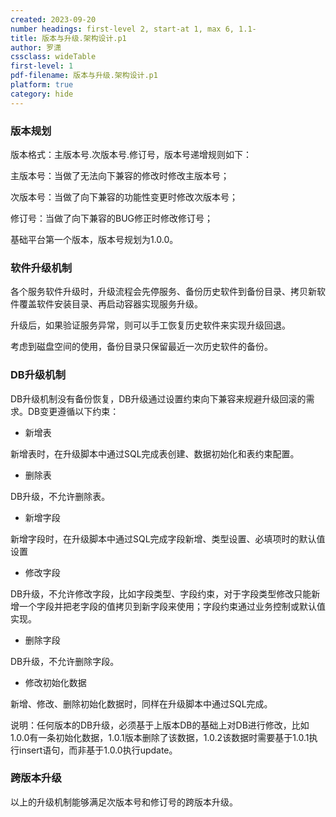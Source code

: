```yaml
---
created: 2023-09-20
number headings: first-level 2, start-at 1, max 6, 1.1-
title: 版本与升级.架构设计.p1
author: 罗潇
cssclass: wideTable
first-level: 1
pdf-filename: 版本与升级.架构设计.p1
platform: true
category: hide
---
```


### 版本规划

版本格式：主版本号.次版本号.修订号，版本号递增规则如下：

主版本号：当做了无法向下兼容的修改时修改主版本号；

次版本号：当做了向下兼容的功能性变更时修改次版本号；

修订号：当做了向下兼容的BUG修正时修改修订号；

基础平台第一个版本，版本号规划为1.0.0。

### 软件升级机制

各个服务软件升级时，升级流程会先停服务、备份历史软件到备份目录、拷贝新软件覆盖软件安装目录、再启动容器实现服务升级。

升级后，如果验证服务异常，则可以手工恢复历史软件来实现升级回退。

考虑到磁盘空间的使用，备份目录只保留最近一次历史软件的备份。

### DB升级机制

DB升级机制没有备份恢复，DB升级通过设置约束向下兼容来规避升级回滚的需求。DB变更遵循以下约束：

* 新增表

新增表时，在升级脚本中通过SQL完成表创建、数据初始化和表约束配置。

* 删除表

DB升级，不允许删除表。

* 新增字段

新增字段时，在升级脚本中通过SQL完成字段新增、类型设置、必填项时的默认值设置

* 修改字段

DB升级，不允许修改字段，比如字段类型、字段约束，对于字段类型修改只能新增一个字段并把老字段的值拷贝到新字段来使用；字段约束通过业务控制或默认值实现。

* 删除字段

DB升级，不允许删除字段。

* 修改初始化数据

新增、修改、删除初始化数据时，同样在升级脚本中通过SQL完成。

说明：任何版本的DB升级，必须基于上版本DB的基础上对DB进行修改，比如1.0.0有一条初始化数据，1.0.1版本删除了该数据，1.0.2该数据时需要基于1.0.1执行insert语句，而非基于1.0.0执行update。

### 跨版本升级

以上的升级机制能够满足次版本号和修订号的跨版本升级。
